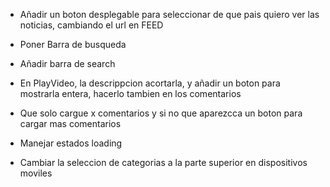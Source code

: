 * Añadir un boton desplegable para seleccionar de que pais quiero ver las noticias, cambiando el url en FEED
* Poner Barra de busqueda
* Añadir barra de search

* En PlayVideo, la descrippcion acortarla, y añadir un boton para mostrarla entera, hacerlo tambien en los comentarios
* Que solo cargue x comentarios y si no que aparezcca un boton para cargar mas comentarios
* Manejar estados loading
* Cambiar la seleccion de categorias a la parte superior en dispositivos moviles
